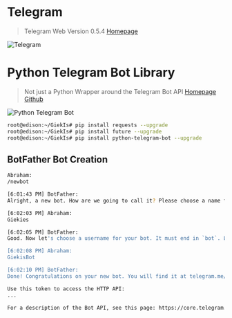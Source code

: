 # Telegram

> Telegram Web Version 0.5.4 [Homepage](https://web.telegram.org/#/im)

![Telegram](https://telegram.org/img/t_logo.png)

# Python Telegram Bot Library

> Not just a Python Wrapper around the Telegram Bot API [Homepage](https://python-telegram-bot.org/) [Github](https://github.com/python-telegram-bot)

![Python Telegram Bot](https://raw.githubusercontent.com/python-telegram-bot/logos/master/logo/png/ptb-logo_240.png)

```sh
root@edison:~/GiekIs# pip install requests --upgrade
root@edison:~/GiekIs# pip install future --upgrade
root@edison:~/GiekIs# pip install python-telegram-bot --upgrade
```

## BotFather Bot Creation

```sh
Abraham:
/newbot

[6:01:43 PM] BotFather:
Alright, a new bot. How are we going to call it? Please choose a name for your bot.

[6:02:03 PM] Abraham:
Giekies

[6:02:05 PM] BotFather:
Good. Now let's choose a username for your bot. It must end in `bot`. Like this, for example: TetrisBot or tetris_bot.

[6:02:08 PM] Abraham:
GiekisBot

[6:02:10 PM] BotFather:
Done! Congratulations on your new bot. You will find it at telegram.me/GiekisBot. You can now add a description, about section and profile picture for your bot, see /help for a list of commands. By the way, when you've finished creating your cool bot, ping our Bot Support if you want a better username for it. Just make sure the bot is fully operational before you do this.

Use this token to access the HTTP API:
...

For a description of the Bot API, see this page: https://core.telegram.org/bots/api
```